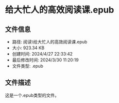 ﻿# 给大忙人的高效阅读课.epub

## 文件信息
- 路径: 阅读\给大忙人的高效阅读课.epub
- 大小: 923.34 KB
- 创建时间: 2024/4/27 22:33:42
- 最后修改时间: 2024/3/30 11:20:19
- 文件类型: .epub

## 文件描述
这是一个.epub类型的文件。

